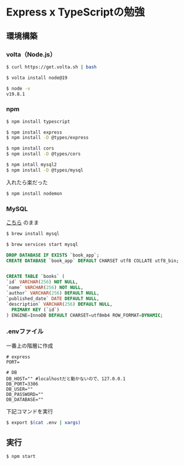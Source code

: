 # Express x TypeScriptの勉強

## 環境構築

### volta（Node.js）
```bash
$ curl https://get.volta.sh | bash

$ volta install node@19

$ node -v
v19.8.1
```


### npm
```bash
$ npm install typescript

$ npm install express 
$ npm install -D @types/express

$ npm install cors
$ npm install -D @types/cors

$ npm intall mysql2
$ npm install -D @types/mysql
```

入れたら楽だった
```bash
$ npm install nodemon
```

### MySQL

[こちら](https://prog-8.com/docs/mysql-env) のまま

```bash
$ brew install mysql

$ brew services start mysql
```

```sql
DROP DATABASE IF EXISTS `book_app`;
CREATE DATABASE `book_app` DEFAULT CHARSET utf8 COLLATE utf8_bin;


CREATE TABLE `books` (
`id` VARCHAR(256) NOT NULL,
`name` VARCHAR(256) NOT NULL,
`author` VARCHAR(256) DEFAULT NULL,
`published_date` DATE DEFAULT NULL,
`description` VARCHAR(256) DEFAULT NULL,
  PRIMARY KEY (`id`)
) ENGINE=InnoDB DEFAULT CHARSET=utf8mb4 ROW_FORMAT=DYNAMIC;
```


### .envファイル
一番上の階層に作成
```
# express
PORT=

# DB
DB_HOST="" #localhostだと動かないので、127.0.0.1
DB_PORT=3306
DB_USER=""
DB_PASSWORD=""
DB_DATABASE=""
```

下記コマンドを実行
```bash
$ export $(cat .env | xargs)
```

## 実行

```bash
$ npm start
```
